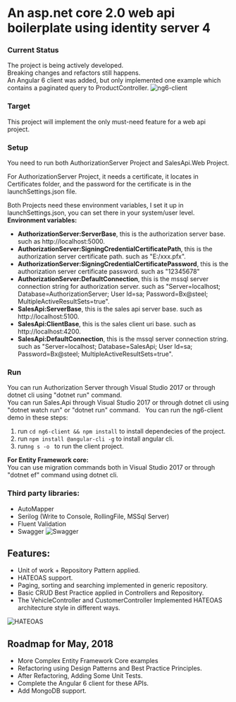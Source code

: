 # An asp.net core 2.0 web api boilerplate using identity server 4  

### Current Status  
The project is being actively developed.  
Breaking changes and refactors still happens.  
An Angular 6 client was added, but only implemented one example which contains a paginated query to ProductController.
![ng6-client](https://raw.githubusercontent.com/solenovex/asp.net-core-2.0-web-api-boilerplate/master/Screenshots/3.png)

### Target
This project will implement the only must-need feature for a web api project.  

### Setup  
You need to run both AuthorizationServer Project and SalesApi.Web Project.  

For AuthorizationServer Project, it needs a certificate, it locates in Certificates folder, and the password for the certificate is in the launchSettings.json file.  

Both Projects need these environment variables, I set it up in launchSettings.json, you can set there in your system/user level.  
**Environment variables:**   
* **AuthorizationServer:ServerBase**, this is the authorization server base. such as http://localhost:5000.   
* **AuthorizationServer:SigningCredentialCertificatePath**, this is the authorization server certificate path. such as "E:/xxx.pfx".  
* **AuthorizationServer:SigningCredentialCertificatePassword**, this is the authorization server certificate password. such as "12345678"  
* **AuthorizationServer:DefaultConnection**, this is the mssql server connection string for authorization server. such as "Server=localhost; Database=AuthorizationServer; User Id=sa; Password=Bx@steel; MultipleActiveResultSets=true".  
* **SalesApi:ServerBase**, this is the sales api server base. such as http://localhost:5100.     
* **SalesApi:ClientBase**, this is the sales client uri base. such as http://localhost:4200.  
* **SalesApi:DefaultConnection**, this is the mssql server connection string. such as "Server=localhost; Database=SalesApi; User Id=sa; Password=Bx@steel; MultipleActiveResultSets=true".  

### Run  
You can run Authorization Server through Visual Studio 2017 or through dotnet cli using "dotnet run" command.  
You can run Sales.Api through Visual Studio 2017 or through dotnet cli using "dotnet watch run" or "dotnet run" command.  
You can run the ng6-client demo in these steps:  
1. run ```cd ng6-client && npm install``` to install dependecies of the project.
2. run ```npm install @angular-cli -g``` to install angular cli.
3. run```ng s -o ``` to run the client project.

**For Entity Framework core:**  
You can use migration commands both in Visual Studio 2017 or through "dotnet ef" command using dotnet cli.  

### Third party libraries:  
* AutoMapper
* Serilog (Write to Console, RollingFile, MSSql Server)
* Fluent Validation
* Swagger
![Swagger](https://raw.githubusercontent.com/solenovex/asp.net-core-2.0-web-api-boilerplate/master/Screenshots/2.png)

## Features:
* Unit of work + Repository Pattern applied.  
* HATEOAS support.
* Paging, sorting and searching implemented in generic repository.
* Basic CRUD Best Practice applied in Controllers and Repository. 
* The VehicleController and CustomerController Implemented HATEOAS architecture style in different ways.  

![HATEOAS](https://raw.githubusercontent.com/solenovex/asp.net-core-2.0-web-api-boilerplate/master/Screenshots/1.png)

## Roadmap for May, 2018
* More Complex Entity Framework Core examples
* Refactoring using Design Patterns and Best Practice Principles.
* After Refactoring, Adding Some Unit Tests.
* Complete the Angular 6 client for these APIs.
* Add MongoDB support.
